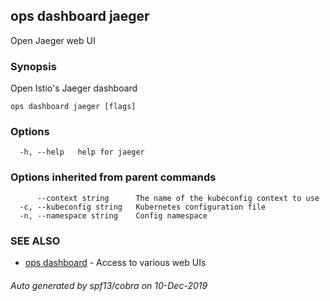 ## ops dashboard jaeger

Open Jaeger web UI

### Synopsis

Open Istio's Jaeger dashboard

```
ops dashboard jaeger [flags]
```

### Options

```
  -h, --help   help for jaeger
```

### Options inherited from parent commands

```
      --context string      The name of the kubeconfig context to use
  -c, --kubeconfig string   Kubernetes configuration file
  -n, --namespace string    Config namespace
```

### SEE ALSO

* [ops dashboard](ops_dashboard.md)	 - Access to various web UIs

###### Auto generated by spf13/cobra on 10-Dec-2019
